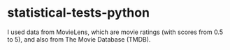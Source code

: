 # statistical-tests-python

I used data from MovieLens, which are movie ratings (with scores from 0.5 to 5), and also from The Movie Database (TMDB).
